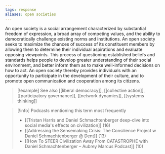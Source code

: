 ```yaml
---
tags: response
aliases: open societies
---
```


An open society is a social arrangement characterized by substantial freedom of expression, a broad array of competing values, and the ability to democratically challenge existing norms and institutions. An open society seeks to maximize the chances of success of its constituent members by allowing them to determine their individual aspirations and evaluate opposing viewpoints. This process of questioning established beliefs and standards helps people to develop greater understanding of their social environment, and better inform them as to make well-informed decisions on how to act. An open society thereby provides individuals with an opportunity to participate in the development of their culture, and to promote open communication and cooperation among its citizens.

> [!example] See also
> [[liberal democracy]], [[collective action]], [[participatory governance]], [[network dynamics]], [[systems thinking]]

> [!info] Podcasts mentioning this term most frequently
> * [[Tristan Harris and Daniel Schmachtenberger deep-dive into social media's effects on civilization]] (16)
> * [[Addressing the Sensemaking Crisis: The Consilience Project w  Daniel Schmachtenberger @ Dent]] (13)
> * [[How To STEER Civilization Away From CATASTROPHE with Daniel Schmachtenberger – Aubrey Marcus Podcast]] (10)